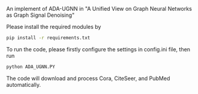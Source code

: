 
An implement of ADA-UGNN in </b>"A Unified View on Graph Neural Networks as Graph Signal Denoising"</b>


Please install the required modules by

```bash
pip install -r requirements.txt
```

To run the code, please firstly configure the settings in </i>config.ini</i> file, then run

```bash
python ADA_UGNN.PY
```


The code will download and process Cora, CiteSeer, and PubMed automatically.
